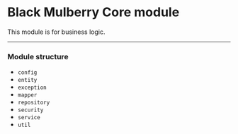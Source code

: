 # Black Mulberry Core module

This module is for business logic.

---

### Module structure

- `config`
- `entity`
- `exception`
- `mapper`
- `repository`
- `security`
- `service`
- `util`
